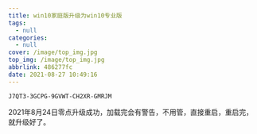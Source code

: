 ```yaml
---
title: win10家庭版升级为win10专业版
tags:
  - null
categories:
  - null
cover: /image/top_img.jpg
top_img: /image/top_img.jpg
abbrlink: 486277fc
date: 2021-08-27 10:49:16
---
```


`J7QT3-3GCPG-9GVWT-CH2XR-GMRJM`

2021年8月24日零点升级成功，加载完会有警告，不用管，直接重启，重启完，就升级好了。
